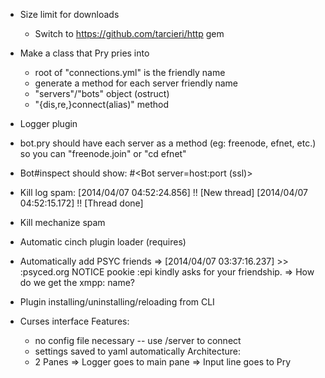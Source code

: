 * Size limit for downloads
  * Switch to https://github.com/tarcieri/http gem

* Make a class that Pry pries into
  * root of "connections.yml" is the friendly name
  * generate a method for each server friendly name
  * "servers"/"bots" object (ostruct)
  * "{dis,re,}connect(alias)" method

* Logger plugin

* bot.pry should have each server as a method (eg: freenode, efnet, etc.) so you can "freenode.join" or "cd efnet"

* Bot#inspect should show: #<Bot server=host:port (ssl)>

* Kill log spam:
  [2014/04/07 04:52:24.856] !! [New thread] 
  [2014/04/07 04:52:15.172] !! [Thread done]

* Kill mechanize spam

* Automatic cinch plugin loader (requires)

* Automatically add PSYC friends
  => [2014/04/07 03:37:16.237] >> :psyced.org NOTICE pookie :epi kindly asks for your friendship.
  => How do we get the xmpp: name?

* Plugin installing/uninstalling/reloading from CLI

* Curses interface
  Features:
    - no config file necessary -- use /server to connect
    - settings saved to yaml automatically
  Architecture:
    - 2 Panes
      => Logger goes to main pane
      => Input line goes to Pry

